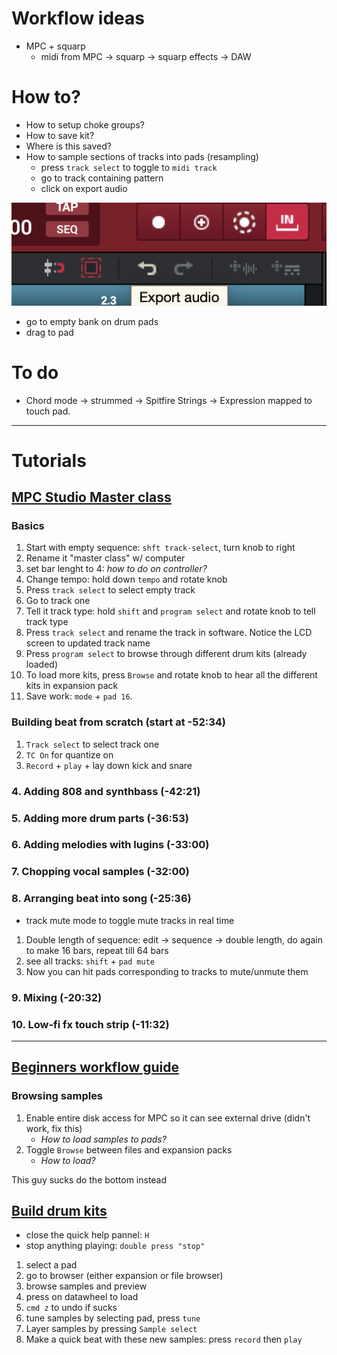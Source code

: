 
# Workflow ideas
- MPC + squarp
  - midi from MPC -> squarp -> squarp effects -> DAW
# How to?
- How to setup choke groups?
- How to save kit?
- Where is this saved?
- How to sample sections of tracks into pads (resampling)
  - press `track select` to toggle to `midi track`
  - go to track containing pattern
  - click on export audio

![](img/2021-12-12-16-51-02.png)

   - go to empty bank on drum pads
   - drag to pad

# To do
- Chord mode -> strummed -> Spitfire Strings -> Expression mapped to touch pad.


---

# Tutorials

## [MPC Studio Master class](youtube.com/watch?v=TTx7yxS_le4&t=1656s)
### Basics
1. Start with empty sequence: `shft track-select`, turn knob to right
2. Rename it "master class" w/ computer
3. set bar lenght to 4: *how to do on controller?*
4. Change tempo: hold down `tempo` and rotate knob
5. Press `track select` to select empty track
6. Go to track one
7. Tell it track type: hold `shift` and `program select` and rotate knob to tell track type
8. Press `track select` and rename the track in software.  Notice the LCD screen to updated track name
9. Press `program select` to browse through different drum kits (already loaded)
10. To load more kits, press `Browse` and rotate knob to hear all the different kits in expansion pack
11. Save work: `mode` + `pad 16`.

### Building beat from scratch (start at -52:34)

1. `Track select` to select track one
2. `TC On` for quantize on
3. `Record` + `play` + lay down kick and snare

### 4. Adding 808 and synthbass (-42:21)

### 5. Adding more drum parts (-36:53)

### 6. Adding melodies with lugins (-33:00)

### 7. Chopping vocal samples (-32:00)

### 8. Arranging beat into song (-25:36)
- track mute mode to toggle mute tracks in real time

1. Double length of sequence: edit -> sequence -> double length, do again to make 16 bars, repeat till 64 bars
2. see all tracks: `shift` + `pad mute`
3. Now you can hit pads corresponding to tracks to mute/unmute them

### 9. Mixing (-20:32)

### 10. Low-fi fx touch strip (-11:32)

---


## [Beginners workflow guide](https://www.youtube.com/watch?v=sAp0gYA6KOU&t=660s)
### Browsing samples
1. Enable entire disk access for MPC so it can see external drive (didn't work, fix this)
   - *How to load samples to pads?*
2. Toggle `Browse` between files and expansion packs
   - *How to load?*

This guy sucks do the bottom instead

## [Build drum kits](https://www.youtube.com/watch?v=GoW979UpYNE)
- close the quick help pannel: `H`
- stop anything playing: `double press "stop"`

1. select a pad
2. go to browser (either expansion or file browser)
3. browse samples and preview
4. press on datawheel to load
5. `cmd z` to undo if sucks
6. tune samples by selecting pad, press `tune`
7. Layer samples by pressing `Sample select`
8. Make a quick beat with these new samples: press `record` then `play`
